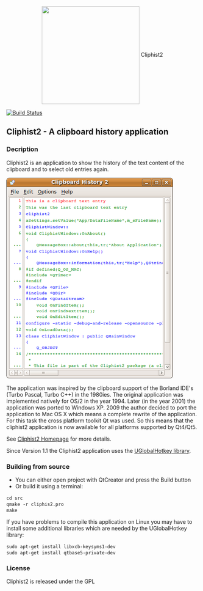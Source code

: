 <div align="center"><a title="Go to homepage" href="#"><img align="center" width="256" height="256" src="https://github.com/mneuroth/Cliphist2/tree/master/src/cliphist2_512x512.png"></a> Cliphist2</div> 

[![Build Status](https://travis-ci.org/mneuroth/Cliphist2.svg?branch=master)](https://travis-ci.org/mneuroth/Cliphist2) 

## Cliphist2 - A clipboard history application

### Decription
Cliphist2 is an application to show the history of the text content of the clipboard and to select old entries again.

<img src="docu/cliphist2_linux.png" alt="Cliphist2 screenshot" >

The application was inspired by the clipboard support of the 
Borland IDE's (Turbo Pascal, Turbo C++) in the 1980ies.
The original application was implemented natively for OS/2 in the year 1994.
Later (in the year 2001) the application was ported to Windows XP.
2009 the author decided to port the application to Mac OS X which 
means a complete rewrite of the application. For this task the 
cross platform toolkit Qt was used. So this means that the 
cliphist2 application is now available for all platforms 
supported by Qt4/Qt5.

See [Cliphist2 Homepage](http://www.mneuroth.de/projects/Cliphist2.html) for more details.

Since Version 1.1 the Cliphist2 application uses the [UGlobalHotkey library](https://github.com/falceeffect/UGlobalHotkey).

### Building from source  
* You can either open project with QtCreator and press the Build button
* Or build it using a terminal:
``` 
cd src
qmake -r cliphis2.pro
make
```

If you have problems to compile this application on Linux you may have to
install some additional libraries which are needed by the UGlobalHotkey library:
``` 
sudo apt-get install libxcb-keysyms1-dev
sudo apt-get install qtbase5-private-dev
```

### License  
Cliphist2 is released under the GPL
